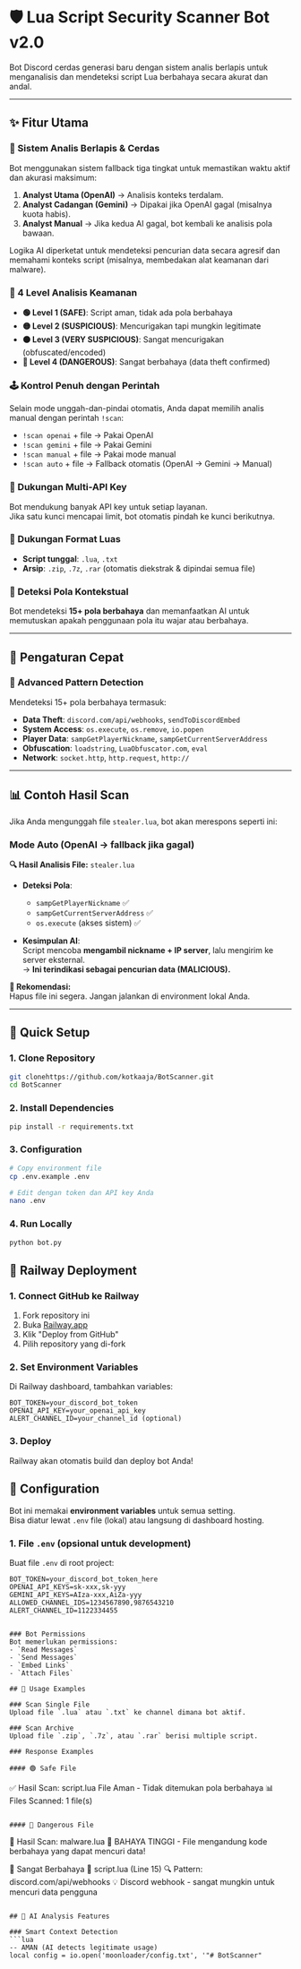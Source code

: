 
# 🛡️ Lua Script Security Scanner Bot v2.0

Bot Discord cerdas generasi baru dengan sistem analis berlapis untuk menganalisis dan mendeteksi script Lua berbahaya secara akurat dan andal.

---

## ✨ Fitur Utama

### 🧠 Sistem Analis Berlapis & Cerdas
Bot menggunakan sistem fallback tiga tingkat untuk memastikan waktu aktif dan akurasi maksimum:
1. **Analyst Utama (OpenAI)** → Analisis konteks terdalam.
2. **Analyst Cadangan (Gemini)** → Dipakai jika OpenAI gagal (misalnya kuota habis).
3. **Analyst Manual** → Jika kedua AI gagal, bot kembali ke analisis pola bawaan.

Logika AI diperketat untuk mendeteksi pencurian data secara agresif dan memahami konteks script (misalnya, membedakan alat keamanan dari malware).

### 🎯 4 Level Analisis Keamanan
- **🟢 Level 1 (SAFE)**: Script aman, tidak ada pola berbahaya
- **🟡 Level 2 (SUSPICIOUS)**: Mencurigakan tapi mungkin legitimate 
- **🟠 Level 3 (VERY SUSPICIOUS)**: Sangat mencurigakan (obfuscated/encoded)
- **🔴 Level 4 (DANGEROUS)**: Sangat berbahaya (data theft confirmed)

### 🕹️ Kontrol Penuh dengan Perintah
Selain mode unggah-dan-pindai otomatis, Anda dapat memilih analis manual dengan perintah `!scan`:
- `!scan openai` + file → Pakai OpenAI
- `!scan gemini` + file → Pakai Gemini
- `!scan manual` + file → Pakai mode manual
- `!scan auto` + file → Fallback otomatis (OpenAI → Gemini → Manual)

### 🔑 Dukungan Multi-API Key
Bot mendukung banyak API key untuk setiap layanan.  
Jika satu kunci mencapai limit, bot otomatis pindah ke kunci berikutnya.

### 📁 Dukungan Format Luas
- **Script tunggal**: `.lua`, `.txt`  
- **Arsip**: `.zip`, `.7z`, `.rar` (otomatis diekstrak & dipindai semua file)

### 🚨 Deteksi Pola Kontekstual
Bot mendeteksi **15+ pola berbahaya** dan memanfaatkan AI untuk memutuskan apakah penggunaan pola itu wajar atau berbahaya.

---

## 🚀 Pengaturan Cepat

### 🚨 Advanced Pattern Detection
Mendeteksi 15+ pola berbahaya termasuk:
- **Data Theft**: `discord.com/api/webhooks`, `sendToDiscordEmbed`
- **System Access**: `os.execute`, `os.remove`, `io.popen`
- **Player Data**: `sampGetPlayerNickname`, `sampGetCurrentServerAddress`
- **Obfuscation**: `loadstring`, `LuaObfuscator.com`, `eval`
- **Network**: `socket.http`, `http.request`, `http://`

---
## 📊 Contoh Hasil Scan

Jika Anda mengunggah file `stealer.lua`, bot akan merespons seperti ini:

### Mode Auto (OpenAI → fallback jika gagal)

**🔍 Hasil Analisis File:** `stealer.lua`

- **Deteksi Pola**:  
  - `sampGetPlayerNickname` ✅  
  - `sampGetCurrentServerAddress` ✅  
  - `os.execute` (akses sistem) ✅  

- **Kesimpulan AI**:  
  Script mencoba **mengambil nickname + IP server**, lalu mengirim ke server eksternal.  
  → **Ini terindikasi sebagai pencurian data (MALICIOUS).**

**📢 Rekomendasi:**  
Hapus file ini segera. Jangan jalankan di environment lokal Anda.

---



## 🚀 Quick Setup

### 1. Clone Repository
```bash
git clonehttps://github.com/kotkaaja/BotScanner.git
cd BotScanner
```

### 2. Install Dependencies
```bash
pip install -r requirements.txt
```

### 3. Configuration
```bash
# Copy environment file
cp .env.example .env

# Edit dengan token dan API key Anda
nano .env
```

### 4. Run Locally
```bash
python bot.py
```

## 🚂 Railway Deployment

### 1. Connect GitHub ke Railway
1. Fork repository ini
2. Buka [Railway.app](https://railway.app)
3. Klik "Deploy from GitHub"
4. Pilih repository yang di-fork

### 2. Set Environment Variables
Di Railway dashboard, tambahkan variables:
```
BOT_TOKEN=your_discord_bot_token
OPENAI_API_KEY=your_openai_api_key
ALERT_CHANNEL_ID=your_channel_id (optional)
```

### 3. Deploy
Railway akan otomatis build dan deploy bot Anda!

## 🔧 Configuration

Bot ini memakai **environment variables** untuk semua setting.  
Bisa diatur lewat `.env` file (lokal) atau langsung di dashboard hosting.

### 1. File `.env` (opsional untuk development)
Buat file `.env` di root project:

```env
BOT_TOKEN=your_discord_bot_token_here
OPENAI_API_KEYS=sk-xxx,sk-yyy
GEMINI_API_KEYS=AIza-xxx,AiZa-yyy
ALLOWED_CHANNEL_IDS=1234567890,9876543210
ALERT_CHANNEL_ID=1122334455


### Bot Permissions
Bot memerlukan permissions:
- `Read Messages`
- `Send Messages`
- `Embed Links`
- `Attach Files`

## 📖 Usage Examples

### Scan Single File
Upload file `.lua` atau `.txt` ke channel dimana bot aktif.

### Scan Archive
Upload file `.zip`, `.7z`, atau `.rar` berisi multiple script.

### Response Examples

#### 🟢 Safe File
```
✅ Hasil Scan: script.lua
File Aman - Tidak ditemukan pola berbahaya
📊 Files Scanned: 1 file(s)
```

#### 🔴 Dangerous File
```
🔴 Hasil Scan: malware.lua
🚨 BAHAYA TINGGI - File mengandung kode berbahaya yang dapat mencuri data!

🔴 Sangat Berbahaya
📁 script.lua (Line 15)
🔍 Pattern: discord.com/api/webhooks
💡 Discord webhook - sangat mungkin untuk mencuri data pengguna
```

## 🧠 AI Analysis Features

### Smart Context Detection
```lua
-- AMAN (AI detects legitimate usage)
local config = io.open('moonloader/config.txt', '"# BotScanner" 

